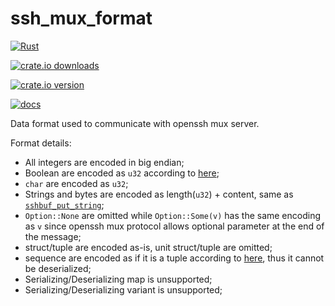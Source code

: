 # ssh_mux_format

[![Rust](https://github.com/NobodyXu/concurrency_toolkit/actions/workflows/rust.yml/badge.svg)](https://github.com/NobodyXu/concurrency_toolkit/actions/workflows/rust.yml)

[![crate.io downloads](https://img.shields.io/crates/d/ssh_mux_format)](https://crates.io/crates/ssh_mux_format)

[![crate.io version](https://img.shields.io/crates/v/ssh_mux_format)](https://crates.io/crates/ssh_mux_format)

[![docs](https://docs.rs/ssh_mux_format/badge.svg)](https://docs.rs/ssh_mux_format)

Data format used to communicate with openssh mux server.

Format details:
 - All integers are encoded in big endian;
 - Boolean are encoded as `u32` according to [here][1];
 - `char` are encoded as `u32`;
 - Strings and bytes are encoded as length(`u32`) + content, same as [`sshbuf_put_string`];
 - `Option::None` are omitted while `Option::Some(v)` has the same encoding as `v` since
   openssh mux protocol allows optional parameter at the end of the message;
 - struct/tuple are encoded as-is, unit struct/tuple are omitted;
 - sequence are encoded as if it is a tuple according to [here][0], thus it cannot be
   deserialized;
 - Serializing/Deserializing map is unsupported;
 - Serializing/Deserializing variant is unsupported;

[`sshbuf_put_string`]: https://github.com/openssh/openssh-portable/blob/2dc328023f60212cd29504fc05d849133ae47355/sshbuf-getput-basic.c#L514
[0]: https://github.com/openssh/openssh-portable/blob/19b3d846f06697c85957ab79a63454f57f8e22d6/mux.c#L1906
[1]: https://github.com/openssh/openssh-portable/blob/19b3d846f06697c85957ab79a63454f57f8e22d6/mux.c#L1897
